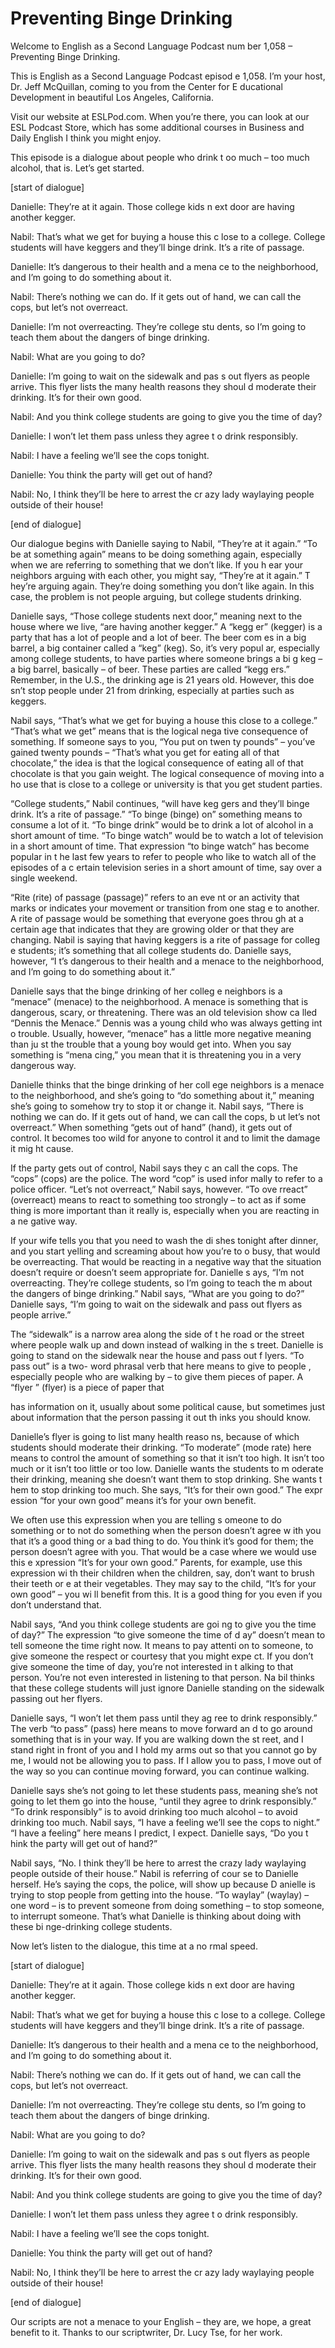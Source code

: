 # Preventing Binge Drinking

Welcome to English as a Second Language Podcast num ber 1,058 – Preventing Binge Drinking.

This is English as a Second Language Podcast episod e 1,058. I’m your host, Dr. Jeff McQuillan, coming to you from the Center for E ducational Development in beautiful Los Angeles, California.

Visit our website at ESLPod.com. When you’re there,  you can look at our ESL Podcast Store, which has some additional courses in  Business and Daily English I think you might enjoy.

This episode is a dialogue about people who drink t oo much – too much alcohol, that is. Let’s get started.

[start of dialogue]

Danielle: They’re at it again. Those college kids n ext door are having another kegger.

Nabil: That’s what we get for buying a house this c lose to a college. College students will have keggers and they’ll binge drink.  It’s a rite of passage.

Danielle: It’s dangerous to their health and a mena ce to the neighborhood, and I’m going to do something about it.

Nabil: There’s nothing we can do. If it gets out of  hand, we can call the cops, but let’s not overreact.

Danielle: I’m not overreacting. They’re college stu dents, so I’m going to teach them about the dangers of binge drinking.

Nabil: What are you going to do?

Danielle: I’m going to wait on the sidewalk and pas s out flyers as people arrive. This flyer lists the many health reasons they shoul d moderate their drinking. It’s for their own good.

Nabil: And you think college students are going to give you the time of day?

Danielle: I won’t let them pass unless they agree t o drink responsibly.

 Nabil: I have a feeling we’ll see the cops tonight.

Danielle: You think the party will get out of hand?

Nabil: No, I think they’ll be here to arrest the cr azy lady waylaying people outside of their house!

[end of dialogue]

Our dialogue begins with Danielle saying to Nabil, “They’re at it again.” “To be at something again” means to be doing something again,  especially when we are referring to something that we don’t like. If you h ear your neighbors arguing with each other, you might say, “They’re at it again.” T hey’re arguing again. They’re doing something you don’t like again. In this case,  the problem is not people arguing, but college students drinking.

Danielle says, “Those college students next door,” meaning next to the house where we live, “are having another kegger.” A “kegg er” (kegger) is a party that has a lot of people and a lot of beer. The beer com es in a big barrel, a big container called a “keg” (keg). So, it’s very popul ar, especially among college students, to have parties where someone brings a bi g keg – a big barrel, basically – of beer. These parties are called “kegg ers.” Remember, in the U.S., the drinking age is 21 years old. However, this doe sn’t stop people under 21 from drinking, especially at parties such as keggers.

Nabil says, “That’s what we get for buying a house this close to a college.” “That’s what we get” means that is the logical nega tive consequence of something. If someone says to you, “You put on twen ty pounds” – you’ve gained twenty pounds – “That’s what you get for eating all  of that chocolate,” the idea is that the logical consequence of eating all of that chocolate is that you gain weight. The logical consequence of moving into a ho use that is close to a college or university is that you get student parties.

“College students,” Nabil continues, “will have keg gers and they’ll binge drink. It’s a rite of passage.” “To binge (binge) on” something  means to consume a lot of it. “To binge drink” would be to drink a lot of alcohol  in a short amount of time. “To binge watch” would be to watch a lot of television in a short amount of time. That expression “to binge watch” has become popular in t he last few years to refer to people who like to watch all of the episodes of a c ertain television series in a short amount of time, say over a single weekend.

“Rite (rite) of passage (passage)” refers to an eve nt or an activity that marks or indicates your movement or transition from one stag e to another. A rite of passage would be something that everyone goes throu gh at a certain age that indicates that they are growing older or that they are changing. Nabil is saying that having keggers is a rite of passage for colleg e students; it’s something that all college students do. Danielle says, however, “I t’s dangerous to their health and a menace to the neighborhood, and I’m going to do something about it.”

Danielle says that the binge drinking of her colleg e neighbors is a “menace” (menace) to the neighborhood. A menace is something  that is dangerous, scary, or threatening. There was an old television show ca lled “Dennis the Menace.” Dennis was a young child who was always getting int o trouble. Usually, however, “menace” has a little more negative meaning than ju st the trouble that a young boy would get into. When you say something is “mena cing,” you mean that it is threatening you in a very dangerous way.

Danielle thinks that the binge drinking of her coll ege neighbors is a menace to the neighborhood, and she’s going to “do something about it,” meaning she’s going to somehow try to stop it or change it. Nabil  says, “There is nothing we can do. If it gets out of hand, we can call the cops, b ut let’s not overreact.” When something “gets out of hand” (hand), it gets out of  control. It becomes too wild for anyone to control it and to limit the damage it mig ht cause.

If the party gets out of control, Nabil says they c an call the cops. The “cops” (cops) are the police. The word “cop” is used infor mally to refer to a police officer. “Let’s not overreact,” Nabil says, however. “To ove rreact” (overreact) means to react to something too strongly – to act as if some thing is more important than it really is, especially when you are reacting in a ne gative way.

If your wife tells you that you need to wash the di shes tonight after dinner, and you start yelling and screaming about how you’re to o busy, that would be overreacting. That would be reacting in a negative way that the situation doesn’t require or doesn’t seem appropriate for. Danielle s ays, “I’m not overreacting. They’re college students, so I’m going to teach the m about the dangers of binge drinking.” Nabil says, “What are you going to do?” Danielle says, “I’m going to wait on the sidewalk and pass out flyers as people arrive.”

The “sidewalk” is a narrow area along the side of t he road or the street where people walk up and down instead of walking in the s treet. Danielle is going to stand on the sidewalk near the house and pass out f lyers. “To pass out” is a two- word phrasal verb that here means to give to people , especially people who are walking by – to give them pieces of paper. A “flyer ” (flyer) is a piece of paper that

has information on it, usually about some political  cause, but sometimes just about information that the person passing it out th inks you should know.

Danielle’s flyer is going to list many health reaso ns, because of which students should moderate their drinking. “To moderate” (mode rate) here means to control the amount of something so that it isn’t too high. It isn’t too much or it isn’t too little or too low. Danielle wants the students to m oderate their drinking, meaning she doesn’t want them to stop drinking. She wants t hem to stop drinking too much. She says, “It’s for their own good.” The expr ession “for your own good” means it’s for your own benefit.

We often use this expression when you are telling s omeone to do something or to not do something when the person doesn’t agree w ith you that it’s a good thing or a bad thing to do. You think it’s good for them;  the person doesn’t agree with you. That would be a case where we would use this e xpression “It’s for your own good.” Parents, for example, use this expression wi th their children when the children, say, don’t want to brush their teeth or e at their vegetables. They may say to the child, “It’s for your own good” – you wi ll benefit from this. It is a good thing for you even if you don’t understand that.

Nabil says, “And you think college students are goi ng to give you the time of day?” The expression “to give someone the time of d ay” doesn’t mean to tell someone the time right now. It means to pay attenti on to someone, to give someone the respect or courtesy that you might expe ct. If you don’t give someone the time of day, you’re not interested in t alking to that person. You’re not even interested in listening to that person. Na bil thinks that these college students will just ignore Danielle standing on the sidewalk passing out her flyers.

Danielle says, “I won’t let them pass until they ag ree to drink responsibly.” The verb “to pass” (pass) here means to move forward an d to go around something that is in your way. If you are walking down the st reet, and I stand right in front of you and I hold my arms out so that you cannot go by  me, I would not be allowing you to pass. If I allow you to pass, I move out of the way so you can continue moving forward, you can continue walking.

Danielle says she’s not going to let these students  pass, meaning she’s not going to let them go into the house, “until they agree to  drink responsibly.” “To drink responsibly” is to avoid drinking too much alcohol – to avoid drinking too much. Nabil says, “I have a feeling we’ll see the cops to night.” “I have a feeling” here means I predict, I expect. Danielle says, “Do you t hink the party will get out of hand?”

Nabil says, “No. I think they’ll be here to arrest the crazy lady waylaying people outside of their house.” Nabil is referring of cour se to Danielle herself. He’s saying the cops, the police, will show up because D anielle is trying to stop people from getting into the house. “To waylay” (waylay) –  one word – is to prevent someone from doing something – to stop someone, to interrupt someone. That’s what Danielle is thinking about doing with these bi nge-drinking college students.

Now let’s listen to the dialogue, this time at a no rmal speed.

[start of dialogue]

Danielle: They’re at it again. Those college kids n ext door are having another kegger.

Nabil: That’s what we get for buying a house this c lose to a college. College students will have keggers and they’ll binge drink.  It’s a rite of passage.

Danielle: It’s dangerous to their health and a mena ce to the neighborhood, and I’m going to do something about it.

Nabil: There’s nothing we can do. If it gets out of  hand, we can call the cops, but let’s not overreact.

Danielle: I’m not overreacting. They’re college stu dents, so I’m going to teach them about the dangers of binge drinking.

Nabil: What are you going to do?

Danielle: I’m going to wait on the sidewalk and pas s out flyers as people arrive. This flyer lists the many health reasons they shoul d moderate their drinking. It’s for their own good.

Nabil: And you think college students are going to give you the time of day?

Danielle: I won’t let them pass unless they agree t o drink responsibly.

Nabil: I have a feeling we’ll see the cops tonight.

Danielle: You think the party will get out of hand?

Nabil: No, I think they’ll be here to arrest the cr azy lady waylaying people outside of their house!

 [end of dialogue]

Our scripts are not a menace to your English – they  are, we hope, a great benefit to it. Thanks to our scriptwriter, Dr. Lucy Tse, for her work.



